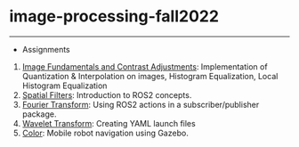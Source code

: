 # image-processing-fall2022
----


- Assignments
1. [Image Fundamentals and Contrast Adjustments](image_fundamentals_and_contrast_djustment): Implementation of Quantization & Interpolation on images, Histogram Equalization, Local Histogram Equalization
2. [Spatial Filters](filters): Introduction to ROS2 concepts.
3. [Fourier Transform](frequency_domain): Using ROS2 actions in a subscriber/publisher package.
4. [Wavelet Transform](wavelet): Creating YAML launch files
5. [Color](color): Mobile robot navigation using Gazebo.

